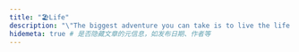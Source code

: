```yaml
---
title: "🏖️Life"
description: "\"The biggest adventure you can take is to live the life of your dreams.\""
hidemeta: true # 是否隐藏文章的元信息，如发布日期、作者等
---
```


